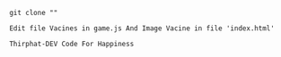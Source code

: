 ```
	git clone ""
```

```
	Edit file Vacines in game.js And Image Vacine in file 'index.html'
```

```
	Thirphat-DEV Code For Happiness
```